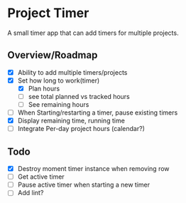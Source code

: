 # Project Timer

A small timer app that can add timers for multiple projects.

## Overview/Roadmap
- [x] Ability to add multiple timers/projects
- [x] Set how long to work(timer)
    - [x] Plan hours
    - [ ] see total planned vs tracked hours
    - [ ] See remaining hours
- [ ] When Starting/restarting a timer, pause existing timers
- [x] Display remaining time, running time
- [ ] Integrate Per-day project hours (calendar?)

## Todo
- [x] Destroy moment timer instance when removing row
- [ ] Get active timer 
- [ ] Pause active timer when starting a new timer
- [ ] Add lint?
